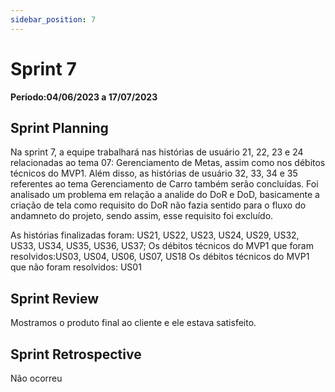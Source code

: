 ```yaml
---
sidebar_position: 7
---
```


# Sprint 7

**Período:04/06/2023 a 17/07/2023**

## Sprint Planning

Na sprint 7, a equipe trabalhará nas histórias de usuário 21, 22, 23 e 24 relacionadas ao tema 07: Gerenciamento de Metas, assim como nos débitos técnicos do MVP1. Além disso, as histórias de usuário 32, 33, 34 e 35 referentes ao tema Gerenciamento de Carro também serão concluídas.
Foi analisado um problema em relação a analide do DoR e DoD, basicamente a criação de tela como requisito do DoR não fazia sentido para o fluxo do andamneto do projeto, sendo assim, esse requisito foi excluído.

As histórias finalizadas foram: US21, US22, US23, US24, US29, US32, US33, US34, US35, US36, US37;
Os débitos técnicos do MVP1 que foram resolvidos:US03, US04, US06, US07, US18
Os débitos técnicos do MVP1 que não foram resolvidos: US01

## Sprint Review
Mostramos o produto final ao cliente e ele estava satisfeito. 

## Sprint Retrospective
Não ocorreu
